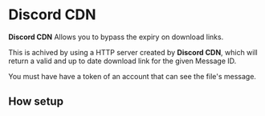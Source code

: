 # Discord CDN

**Discord CDN** Allows you to bypass the expiry on download links. 

This is achived by using a HTTP server created by **Discord CDN**, which will return a valid and up to date download link for the given Message ID.

You must have have a token of an account that can see the file's message.

## How setup
